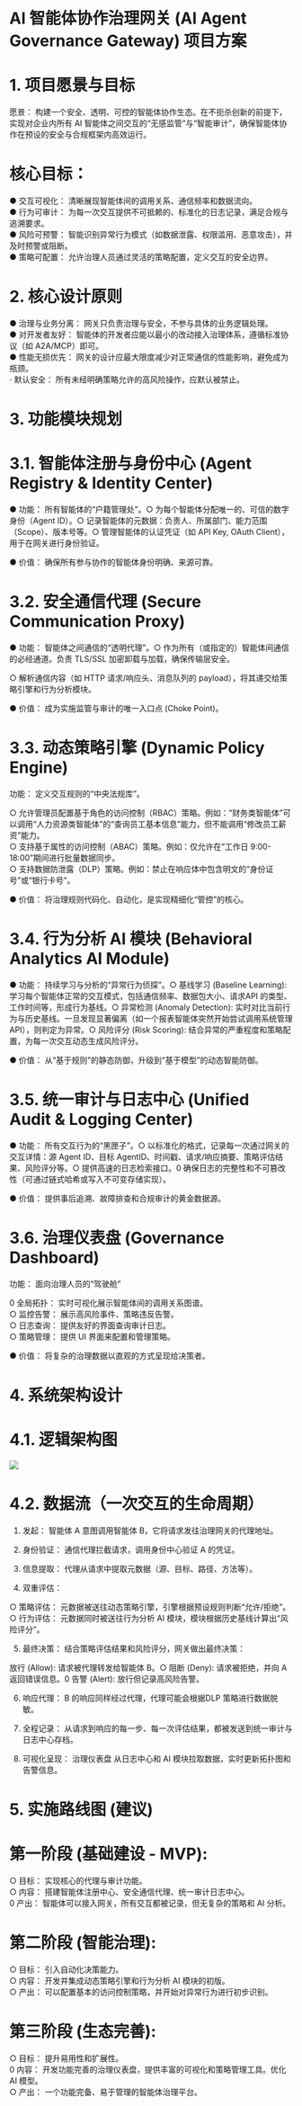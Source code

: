 # AI 智能体协作治理网关 (AI Agent Governance Gateway) 项目方案

# 1. 项目愿景与目标

愿景： 构建一个安全、透明、可控的智能体协作生态。在不扼杀创新的前提下，实现对企业内所有 AI 智能体之间交互的“无感监管”与“智能审计”，确保智能体协作在预设的安全与合规框架内高效运行。

# 核心目标：

● 交互可视化： 清晰展现智能体间的调用关系、通信频率和数据流向。  
● 行为可审计： 为每一次交互提供不可抵赖的、标准化的日志记录，满足合规与追溯要求。  
● 风险可预警： 智能识别异常行为模式（如数据泄露、权限滥用、恶意攻击），并及时预警或阻断。  
● 策略可配置： 允许治理人员通过灵活的策略配置，定义交互的安全边界。

# 2. 核心设计原则

● 治理与业务分离： 网关只负责治理与安全，不参与具体的业务逻辑处理。  
● 对开发者友好： 智能体的开发者应能以最小的改动接入治理体系，遵循标准协议（如 A2A/MCP）即可。  
● 性能无损优先： 网关的设计应最大限度减少对正常通信的性能影响，避免成为瓶颈。  
$\cdot$ 默认安全： 所有未经明确策略允许的高风险操作，应默认被禁止。

# 3. 功能模块规划

# 3.1. 智能体注册与身份中心 (Agent Registry & Identity Center)

● 功能： 所有智能体的“户籍管理处”。○ 为每个智能体分配唯一的、可信的数字身份（Agent ID）。○ 记录智能体的元数据：负责人、所属部门、能力范围（Scope）、版本号等。○ 管理智能体的认证凭证（如 API Key, OAuth Client），用于在网关进行身份验证。

● 价值： 确保所有参与协作的智能体身份明确、来源可靠。

# 3.2. 安全通信代理 (Secure Communication Proxy)

● 功能： 智能体之间通信的“透明代理”。○ 作为所有（或指定的）智能体间通信的必经通道。负责 TLS/SSL 加密卸载与加载，确保传输层安全。

○ 解析通信内容（如 HTTP 请求/响应头、消息队列的 payload），将其递交给策略引擎和行为分析模块。

● 价值： 成为实施监管与审计的唯一入口点 (Choke Point)。

# 3.3. 动态策略引擎 (Dynamic Policy Engine)

功能： 定义交互规则的“中央法规库”。

○ 允许管理员配置基于角色的访问控制（RBAC）策略。例如：“财务类智能体”可以调用“人力资源类智能体”的“查询员工基本信息”能力，但不能调用“修改员工薪资”能力。  
○ 支持基于属性的访问控制（ABAC）策略。例如：仅允许在“工作日 9:00-18:00”期间进行批量数据同步。  
○ 支持数据防泄露（DLP）策略。例如：禁止在响应体中包含明文的“身份证号”或“银行卡号”。

● 价值： 将治理规则代码化、自动化，是实现精细化“管控”的核心。

# 3.4. 行为分析 AI 模块 (Behavioral Analytics AI Module)

● 功能： 持续学习与分析的“异常行为侦探”。○ 基线学习 (Baseline Learning): 学习每个智能体正常的交互模式，包括通信频率、数据包大小、请求API 的类型、工作时间等，形成行为基线。○ 异常检测 (Anomaly Detection): 实时对比当前行为与历史基线。一旦发现显著偏离（如一个报表智能体突然开始尝试调用系统管理 API），则判定为异常。○ 风险评分 (Risk Scoring): 结合异常的严重程度和策略配置，为每一次交互动态生成风险评分。

● 价值： 从“基于规则”的静态防御，升级到“基于模型”的动态智能防御。

# 3.5. 统一审计与日志中心 (Unified Audit & Logging Center)

● 功能： 所有交互行为的“黑匣子”。○ 以标准化的格式，记录每一次通过网关的交互详情：源 Agent ID、目标 AgentID、时间戳、请求/响应摘要、策略评估结果、风险评分等。○ 提供高速的日志检索接口。$0$ 确保日志的完整性和不可篡改性（可通过链式哈希或写入不可变存储实现）。

● 价值： 提供事后追溯、故障排查和合规审计的黄金数据源。

# 3.6. 治理仪表盘 (Governance Dashboard)

功能： 面向治理人员的“驾驶舱”

$0$ 全局拓扑： 实时可视化展示智能体间的调用关系图谱。  
○ 监控告警： 展示高风险事件、策略违反告警。  
○ 日志查询： 提供友好的界面查询审计日志。  
○ 策略管理： 提供 UI 界面来配置和管理策略。

● 价值： 将复杂的治理数据以直观的方式呈现给决策者。

# 4. 系统架构设计

# 4.1. 逻辑架构图

![](images/ccdd4173185786d2ed7f513f735f754a8e7ede976a8a6549d952ecada6164d5f.jpg)

# 4.2. 数据流（一次交互的生命周期）

1. 发起： 智能体 A 意图调用智能体 B，它将请求发往治理网关的代理地址。

2. 身份验证： 通信代理拦截请求，调用身份中心验证 A 的凭证。

3. 信息提取： 代理从请求中提取元数据（源、目标、路径、方法等）。

4. 双重评估：

○ 策略评估： 元数据被送往动态策略引擎，引擎根据预设规则判断“允许/拒绝”。○ 行为评估： 元数据同时被送往行为分析 AI 模块，模块根据历史基线计算出“风险评分”。

5. 最终决策： 结合策略评估结果和风险评分，网关做出最终决策：

放行 (Allow): 请求被代理转发给智能体 B。○ 阻断 (Deny): 请求被拒绝，并向 A 返回错误信息。$0$ 告警 (Alert): 放行但记录高风险告警。

6. 响应代理： B 的响应同样经过代理，代理可能会根据DLP 策略进行数据脱敏。

7. 全程记录： 从请求到响应的每一步、每一次评估结果，都被发送到统一审计与日志中心存档。  
8. 可视化呈现： 治理仪表盘 从日志中心和 AI 模块拉取数据，实时更新拓扑图和告警信息。

# 5. 实施路线图 (建议)

# 第一阶段 (基础建设 - MVP):

○ 目标： 实现核心的代理与审计功能。  
○ 内容： 搭建智能体注册中心、安全通信代理、统一审计日志中心。  
$0$ 产出： 智能体可以接入网关，所有交互都被记录，但无复杂的策略和 AI 分析。

# 第二阶段 (智能治理):

○ 目标： 引入自动化决策能力。  
○ 内容： 开发并集成动态策略引擎和行为分析 AI 模块的初版。  
○ 产出： 可以配置基本的访问控制策略，并开始对异常行为进行初步识别。

# 第三阶段 (生态完善):

○ 目标： 提升易用性和扩展性。  
$0$ 内容： 开发功能完善的治理仪表盘，提供丰富的可视化和策略管理工具。优化AI 模型。  
○ 产出： 一个功能完备、易于管理的智能体治理平台。